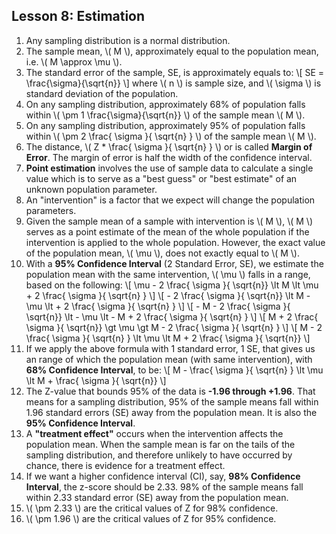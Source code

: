 <!--
.. title: Inferential Statistics - Estimation
.. slug: lesson-8
.. date: 2016-09-14 12:33:51 UTC+08:00
.. tags: inferential-statistics, estimation
.. category:
.. link:
.. description:
.. type: text
-->

## Lesson 8: Estimation ##
1. Any sampling distribution is a normal distribution.   
2. The sample mean, \\( M \\), approximately equal to the population mean, i.e. \\( M \approx \mu \\).  
3. The standard error of the sample, SE, is approximately equals to:
    \\[ SE = \frac{\sigma}{\sqrt{n}} \\] where \\( n \\) is sample size, and \\( \sigma \\) is standard deviation of the population.  
4. On any sampling distribution, approximately 68% of population falls within \\( \pm 1 \frac{\sigma}{\sqrt{n}} \\) of the sample mean \\( M \\).
5. On any sampling distribution, approximately 95% of population falls within \\( \pm 2 \frac{ \sigma }{ \sqrt{n} } \\) of the sample mean \\( M \\).
6. The distance, \\( Z * \frac{ \sigma }{ \sqrt{n} } \\) or is called **Margin of Error**.  The margin of error is half the width of the confidence interval.
7. **Point estimation** involves the use of sample data to calculate a single value which is to serve as a "best guess" or "best estimate" of an unknown population parameter.
8. An "intervention" is a factor that we expect will change the population parameters.
9. Given the sample mean of a sample with intervention is \\( M \\), \\( M \\) serves as a point estimate of the mean of the whole population if the intervention is applied to the whole population.  However, the exact value of the population mean, \\( \mu \\), does not exactly equal to \\( M \\).   
10. With a **95% Confidence Interval** (2 Standard Error, SE), we estimate the population mean with the same intervention, \\( \mu \\) falls in a range, based on the following:
    \\[ \mu - 2 \frac{ \sigma }{ \sqrt{n}} \lt M \lt \mu + 2 \frac{ \sigma }{ \sqrt{n} } \\]
    \\[ - 2 \frac{ \sigma }{ \sqrt{n}} \lt M - \mu \lt + 2 \frac{ \sigma }{ \sqrt{n} } \\]
    \\[ - M - 2 \frac{ \sigma }{ \sqrt{n}} \lt - \mu \lt - M + 2 \frac{ \sigma }{ \sqrt{n} } \\]
    \\[ M + 2 \frac{ \sigma }{ \sqrt{n}} \gt \mu \gt M - 2 \frac{ \sigma }{ \sqrt{n} } \\]
    \\[  M - 2 \frac{ \sigma }{ \sqrt{n} } \lt \mu \lt M + 2 \frac{ \sigma }{ \sqrt{n}} \\]
11. If we apply the above formula with 1 standard error, 1 SE, that gives us an range of which the population mean (with same intervention), with **68% Confidence Interval**, to be:
    \\[  M - \frac{ \sigma }{ \sqrt{n} } \lt \mu \lt M + \frac{ \sigma }{ \sqrt{n}} \\]
12. The Z-value that bounds 95% of the data is **-1.96 through +1.96**.  That means for a sampling distribution, 95% of the sample means fall within 1.96 standard errors (SE) away from the population mean. It is also the **95% Confidence Interval**.   
13. A **"treatment effect"** occurs when the intervention affects the population mean. When the sample mean is far on the tails of the sampling distribution, and therefore unlikely to have occurred by chance, there is evidence for a treatment effect.
14. If we want a higher confidence interval (CI), say, **98% Confidence Interval**, the z-score should be 2.33.  98% of the sample means fall within 2.33 standard error (SE) away from the population mean.  
15. \\( \pm 2.33 \\) are the critical values of Z for 98% confidence.  
16. \\( \pm 1.96 \\) are the critical values of Z for 95% confidence.
